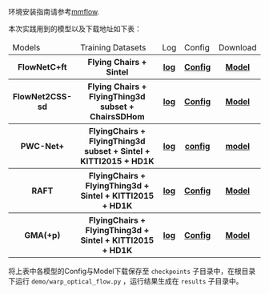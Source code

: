 环境安装指南请参考[mmflow](https://github.com/open-mmlab/mmflow).

本次实践用到的模型以及下载地址如下表：

<table>
    <thead>
        <tr>
            <td rowspan=2>Models</td>
            <td rowspan=2>Training Datasets</td>
            <td rowspan=2>Log</td>
            <td rowspan=2>Config</td>
            <td rowspan=2>Download</td>
        </tr>
    </thead>
    <tbody>
        <tr>
            <th>FlowNetC+ft</th>
            <th>Flying Chairs + Sintel</th>
            <th><a href='https://download.openmmlab.com/mmflow/flownet/flownetc_8x1_sfine_sintel_384x448.log.json'>log</a></th>
            <th><a href='https://download.openmmlab.com/mmflow/flownet/flownetc_8x1_sfine_sintel_384x448.py'>Config</a></th>
            <th><a href='https://download.openmmlab.com/mmflow/flownet/flownetc_8x1_sfine_sintel_384x448.pth'>Model</a></th>
        </tr>
        <tr>
            <th>FlowNet2CSS-sd</th>
            <th>Flying Chairs + FlyingThing3d subset + ChairsSDHom</th>
            <th><a href='https://download.openmmlab.com/mmflow/flownet2/flownet2css-sd_8x1_sfine_flyingthings3d_subset_chairssdhom_384x448.log.json'>log</a></th>
            <th><a href='https://download.openmmlab.com/mmflow/flownet2/flownet2css-sd_8x1_sfine_flyingthings3d_subset_chairssdhom_384x448.py'>Config</a></th>
            <th><a href='https://download.openmmlab.com/mmflow/flownet2/flownet2css-sd_8x1_sfine_flyingthings3d_subset_chairssdhom_384x448.pth'>Model</a></th>
        </tr>
        <tr>
            <th>PWC-Net+</th>
            <th>FlyingChairs + FlyingThing3d subset + Sintel + KITTI2015 + HD1K</th>
            <th><a href='https://download.openmmlab.com/mmflow/pwcnet/pwcnet_plus_8x1_750k_sintel_kitti2015_hd1k_320x768.log.json'>log</a></th>
            <th><a href='https://download.openmmlab.com/mmflow/pwcnet/pwcnet_plus_8x1_750k_sintel_kitti2015_hd1k_320x768.py'>config</a></th>
            <th><a href='https://download.openmmlab.com/mmflow/pwcnet/pwcnet_plus_8x1_750k_sintel_kitti2015_hd1k_320x768.pth'>model</a></th>
        </tr>
        <tr>
            <th>RAFT</th>
            <th>FlyingChairs + FlyingThing3d + Sintel + KITTI2015 + HD1K</th>
            <th><a href='https://download.openmmlab.com/mmflow/raft/raft_8x2_100k_mixed_368x768.log.json'>log</a></th>
            <th><a href='https://download.openmmlab.com/mmflow/raft/raft_8x2_100k_mixed_368x768.py'>Config</a></th>
            <th><a href='https://download.openmmlab.com/mmflow/raft/raft_8x2_100k_mixed_368x768.pth'>Model</a></th>
        </tr>
        <tr>
            <th>GMA(+p)</th>
            <th>FlyingChairs + FlyingThing3d + Sintel + KITTI2015 + HD1K</th>
            <th><a href='https://download.openmmlab.com/mmflow/gma/gma_plus-p_8x2_120k_mixed_368x768.log.json'>log</a></th>
            <th><a href='https://download.openmmlab.com/mmflow/gma/gma_plus-p_8x2_120k_mixed_368x768.py'>Config</a></th>
            <th><a href='https://download.openmmlab.com/mmflow/gma/gma_plus-p_8x2_120k_mixed_368x768.pth'>Model</a></th>
        </tr>        
    </tbody>
</table>

将上表中各模型的Config与Model下载保存至 `checkpoints` 子目录中，在根目录下运行 `demo/warp_optical_flow.py` ，运行结果生成在 `results` 子目录中。


